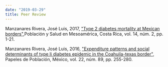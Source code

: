 ```yaml
---
date: "2019-03-29"
title: Peer Review
---
```



Manzanares Rivera, José Luis,  2017, ["Type 2 diabetes mortality at Mexican borders"](http://dx.doi.org/10.15517/psm.v14i2.27028),Población y Salud en Mesoamérica, Costa Rica,  vol. 14, núm. 2, pp. 1-21. 

Manzanares Rivera, José Luis,  2016, ["Expenditure patterns and social determinants of type Ii diabetes epidemic in the Coahuila-texas border",](https://rppoblacion.uaemex.mx/article/view/8273)  Papeles de Población, México,  vol. 22, núm. 89, pp. 255-280.
